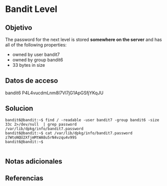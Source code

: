 # Bandit Level

## Objetivo
The password for the next level is stored **somewhere on the server** and has all of the following properties:

-   owned by user bandit7
-   owned by group bandit6
-   33 bytes in size

## Datos de acceso
bandit6
P4L4vucdmLnm8I7Vl7jG1ApGSfjYKqJU

## Solucion
```
bandit6@bandit:~$ find / -readable -user bandit7 -group bandit6 -size 33c 2>/dev/null  | grep password 
/var/lib/dpkg/info/bandit7.password
bandit6@bandit:~$ cat /var/lib/dpkg/info/bandit7.password
z7WtoNQU2XfjmMtWA8u5rN4vzqu4v99S
bandit6@bandit:~$ 


```
## Notas adicionales

## Referencias
